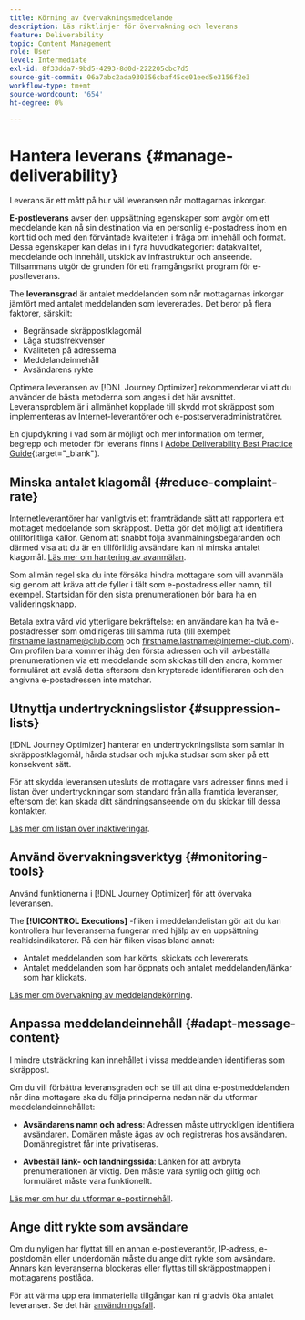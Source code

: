 ```yaml
---
title: Körning av övervakningsmeddelande
description: Läs riktlinjer för övervakning och leverans
feature: Deliverability
topic: Content Management
role: User
level: Intermediate
exl-id: 8f33dda7-9bd5-4293-8d0d-222205cbc7d5
source-git-commit: 06a7abc2ada930356cbaf45ce01eed5e3156f2e3
workflow-type: tm+mt
source-wordcount: '654'
ht-degree: 0%

---
```


# Hantera leverans {#manage-deliverability}

Leverans är ett mått på hur väl leveransen når mottagarnas inkorgar.

**E-postleverans** avser den uppsättning egenskaper som avgör om ett meddelande kan nå sin destination via en personlig e-postadress inom en kort tid och med den förväntade kvaliteten i fråga om innehåll och format. Dessa egenskaper kan delas in i fyra huvudkategorier: datakvalitet, meddelande och innehåll, utskick av infrastruktur och anseende. Tillsammans utgör de grunden för ett framgångsrikt program för e-postleverans.

The **leveransgrad** är antalet meddelanden som når mottagarnas inkorgar jämfört med antalet meddelanden som levererades. Det beror på flera faktorer, särskilt:

* Begränsade skräppostklagomål
* Låga studsfrekvenser
* Kvaliteten på adresserna
* Meddelandeinnehåll
* Avsändarens rykte

Optimera leveransen av [!DNL Journey Optimizer] rekommenderar vi att du använder de bästa metoderna som anges i det här avsnittet. Leveransproblem är i allmänhet kopplade till skydd mot skräppost som implementeras av Internet-leverantörer och e-postserveradministratörer.

En djupdykning i vad som är möjligt och mer information om termer, begrepp och metoder för leverans finns i [Adobe Deliverability Best Practice Guide](https://experienceleague.adobe.com/docs/deliverability-learn/deliverability-best-practice-guide/introduction.html?lang=sv){target=&quot;_blank&quot;}.

## Minska antalet klagomål {#reduce-complaint-rate}

Internetleverantörer har vanligtvis ett framträdande sätt att rapportera ett mottaget meddelande som skräppost. Detta gör det möjligt att identifiera otillförlitliga källor. Genom att snabbt följa avanmälningsbegäranden och därmed visa att du är en tillförlitlig avsändare kan ni minska antalet klagomål. [Läs mer om hantering av avanmälan](consent.md#opt-out-management).

Som allmän regel ska du inte försöka hindra mottagare som vill avanmäla sig genom att kräva att de fyller i fält som e-postadress eller namn, till exempel. Startsidan för den sista prenumerationen bör bara ha en valideringsknapp.

Betala extra vård vid ytterligare bekräftelse: en användare kan ha två e-postadresser som omdirigeras till samma ruta (till exempel: firstname.lastname@club.com och firstname.lastname@internet-club.com). Om profilen bara kommer ihåg den första adressen och vill avbeställa prenumerationen via ett meddelande som skickas till den andra, kommer formuläret att avslå detta eftersom den krypterade identifieraren och den angivna e-postadressen inte matchar.

## Utnyttja undertryckningslistor {#suppression-lists}

[!DNL Journey Optimizer] hanterar en undertryckningslista som samlar in skräppostklagomål, hårda studsar och mjuka studsar som sker på ett konsekvent sätt.

För att skydda leveransen utesluts de mottagare vars adresser finns med i listan över undertryckningar som standard från alla framtida leveranser, eftersom det kan skada ditt sändningsanseende om du skickar till dessa kontakter.

[Läs mer om listan över inaktiveringar](suppression-list.md).

## Använd övervakningsverktyg {#monitoring-tools}

Använd funktionerna i [!DNL Journey Optimizer] för att övervaka leveransen.

The **[!UICONTROL Executions]** -fliken i meddelandelistan gör att du kan kontrollera hur leveranserna fungerar med hjälp av en uppsättning realtidsindikatorer. På den här fliken visas bland annat:
* Antalet meddelanden som har körts, skickats och levererats.
* Antalet meddelanden som har öppnats och antalet meddelanden/länkar som har klickats.

[Läs mer om övervakning av meddelandekörning](message-monitoring.md).

## Anpassa meddelandeinnehåll {#adapt-message-content}

I mindre utsträckning kan innehållet i vissa meddelanden identifieras som skräppost.

Om du vill förbättra leveransgraden och se till att dina e-postmeddelanden når dina mottagare ska du följa principerna nedan när du utformar meddelandeinnehållet:

* **Avsändarens namn och adress**: Adressen måste uttryckligen identifiera avsändaren. Domänen måste ägas av och registreras hos avsändaren. Domänregistret får inte privatiseras.

* **Avbeställ länk- och landningssida**: Länken för att avbryta prenumerationen är viktig. Den måste vara synlig och giltig och formuläret måste vara funktionellt.

[Läs mer om hur du utformar e-postinnehåll](design-emails.md).

## Ange ditt rykte som avsändare

Om du nyligen har flyttat till en annan e-postleverantör, IP-adress, e-postdomän eller underdomän måste du ange ditt rykte som avsändare. Annars kan leveranserna blockeras eller flyttas till skräppostmappen i mottagarens postlåda.

För att värma upp era immateriella tillgångar kan ni gradvis öka antalet leveranser. Se det här [användningsfall](../building-journeys/ramp-up-deliveries-uc.md).
